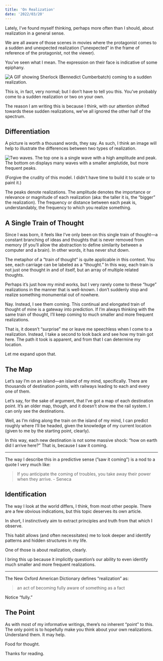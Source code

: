 ```yaml
---
title: 'On Realization'
date: '2022/03/20'
---
```


Lately, I’ve found myself thinking, perhaps more often than I should, about realization in a general sense.

We are all aware of those scenes in movies where the protagonist comes to a sudden and unexpected realization (”unexpected” in the frame of reference of the protagonist, not the viewer).

You’ve seen what I mean. The expression on their face is indicative of some epiphany.

![A GIF showing Sherlock (Bennedict Cumberbatch) coming to a sudden realization.](/images/writings/2/sherlock.gif)

This is, in fact, very normal; but I don’t have to tell you this. You’ve probably come to a sudden realization or two on your own.

The reason I am writing this is because I think, with our attention shifted towards these sudden realizations, we’ve all ignored the other half of the spectrum.

## Differentiation

A picture is worth a thousand words, they say. As such, I think an image will help to illustrate the differences between two types of realization.

![Two waves. The top one is a single wave with a high amplitude and peak. The bottom on displays many waves with a smaller amplutide, but more frequent peaks.](/images/writings/2/realization.png)

(Forgive the crudity of this model. I didn’t have time to build it to scale or to paint it.)

The peaks denote realizations. The amplitude denotes the importance or relevance or magnitude of each realization (aka: the taller it is, the “bigger” the realization). The frequency or distance between each peak is, understandably, the frequency to which you realize something.

## A Single Train of Thought

Since I was born, it feels like I’ve only been on this single train of thought—a constant branching of ideas and thoughts that is never removed from memory (if you’ll allow the abstraction to define similarity between a computer and a brain). In other words, it has never shut down.

The metaphor of a “train of thought” is quite applicable in this context. You see, each carriage can be labeled as a “thought.” In this way, each train is not just one thought in and of itself, but an array of multiple related thoughts.

Perhaps it’s just how my mind works, but I very rarely come to these “huge” realizations in the manner that is well-known. I don’t suddenly stop and realize something monumental out of nowhere.

Nay. Instead, I see them coming. This continual and elongated train of thought of mine is a gateway into prediction. If I’m always thinking with the same train of thought, I’ll keep coming to much smaller and more frequent realizations.

That is, it doesn’t “surprise” me or leave me speechless when I come to a realization. Instead, I take a second to look back and see how my train got here. The path it took is apparent, and from that I can determine my location.

Let me expand upon that.

## The Map

Let’s say I’m on an island—an island of my mind, specifically. There are thousands of destination points, with railways leading to each and every one of them.

Let’s say, for the sake of argument, that I’ve got a map of each destination point. It’s an older map, though, and it doesn’t show me the rail system. I can only see the destinations.

Well, as I’m riding along the train on the island of my mind, I can predict roughly where I’ll be headed, given the knowledge of my current location (given to me by the starting point, clearly).

In this way, each new destination is not some massive shock: “how on earth did I arrive here?” That is, because I saw it coming.

* * *

The way I describe this in a predictive sense (”saw it coming”) is a nod to a quote I very much like:

> If you anticipate the coming of troubles, you take away their power when they arrive. - Seneca

## Identification

The way I look at the world differs, I think, from most other people. There are a few obvious indications, but this topic deserves its own article.

In short, I instinctively aim to extract principles and truth from that which I observe.

This habit allows (and often necessitates) me to look deeper and identify patterns and hidden structures in my life.

One of those is about realization, clearly.

I bring this up because it implicitly question’s our ability to even identify much smaller and more frequent realizations.

* * *

The New Oxford American Dictionary defines “realization” as:

> an act of becoming fully aware of something as a fact

Notice “fully.”

## The Point

As with most of my informative writings, there’s no inherent “point” to this. The only point is to hopefully make you think about your own realizations. Understand them. It may help.

Food for thought.

Thanks for reading.